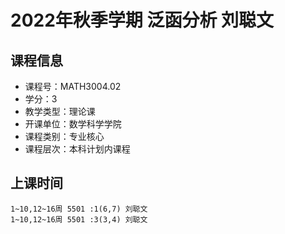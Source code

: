 # 2022年秋季学期 泛函分析 刘聪文






## 课程信息

- 课程号：MATH3004.02
- 学分：3
- 教学类型：理论课
- 开课单位：数学科学学院
- 课程类别：专业核心
- 课程层次：本科计划内课程

## 上课时间

```
1~10,12~16周 5501 :1(6,7) 刘聪文
1~10,12~16周 5501 :3(3,4) 刘聪文
```

